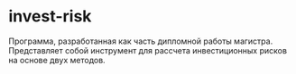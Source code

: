 # invest-risk
Программа, разработанная как часть дипломной работы магистра. Представляет собой инструмент для рассчета инвестиционных рисков на основе двух методов.
